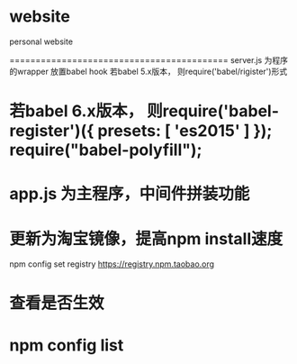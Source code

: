# website
personal website

==========================================
server.js 
为程序的wrapper 放置babel hook
若babel 5.x版本， 则require('babel/rigister')形式

若babel 6.x版本， 则require('babel-register')({
					  presets: [ 'es2015' ]
					});
					require("babel-polyfill");
================================================
app.js
为主程序，中间件拼装功能
===============================================
# 更新为淘宝镜像，提高npm install速度
npm config set registry https://registry.npm.taobao.org
# 查看是否生效
npm config list
==================================================
